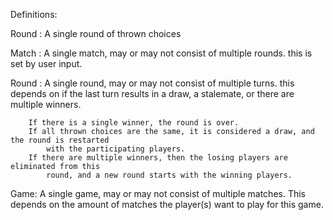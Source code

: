 Definitions:

Round : A single round of thrown choices

Match : A single match, may or may not consist of multiple rounds. this is set by user input.

Round : A single round, may or may not consist of multiple turns. this depends on
        if the last turn results in a draw, a stalemate, or there are multiple winners.
        
        If there is a single winner, the round is over.
        If all thrown choices are the same, it is considered a draw, and the round is restarted
            with the participating players.
        If there are multiple winners, then the losing players are eliminated from this 
            round, and a new round starts with the winning players.

        

Game: A single game, may or may not consist of multiple matches. This depends on the
        amount of matches the player(s) want to play for this game.